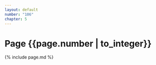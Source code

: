```yaml
---
layout: default
number: "106"
chapter: 5
---
```


# Page {{page.number | to_integer}}
{% include page.md %}
